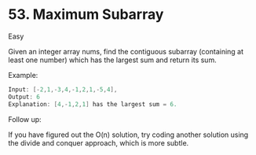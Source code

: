 # 53. Maximum Subarray
Easy

Given an integer array nums, find the contiguous subarray (containing at least one number) which has the largest sum and return its sum.

Example:

``` java
Input: [-2,1,-3,4,-1,2,1,-5,4],
Output: 6
Explanation: [4,-1,2,1] has the largest sum = 6.
```

Follow up:

If you have figured out the O(n) solution, try coding another solution using the divide and conquer approach, which is more subtle.
